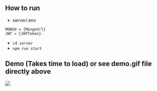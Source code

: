 ## How to run

- server/.env

```env
MONGO = {MongoUrl}
JWT = {JWTToken}
```

- `cd server`
- `npm run start`

## Demo (Takes time to load) or see demo.gif file directly above

![](demo.gif)
